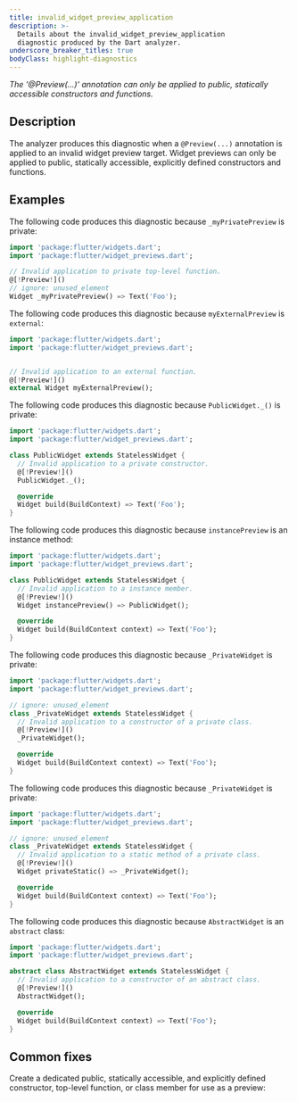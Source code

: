```yaml
---
title: invalid_widget_preview_application
description: >-
  Details about the invalid_widget_preview_application
  diagnostic produced by the Dart analyzer.
underscore_breaker_titles: true
bodyClass: highlight-diagnostics
---
```


_The '@Preview(...)' annotation can only be applied to public, statically accessible constructors and functions._

## Description

The analyzer produces this diagnostic when a `@Preview(...)` annotation
is applied to an invalid widget preview target. Widget previews can only
be applied to public, statically accessible, explicitly defined
constructors and functions.

## Examples

The following code produces this diagnostic because `_myPrivatePreview`
is private:

```dart
import 'package:flutter/widgets.dart';
import 'package:flutter/widget_previews.dart';

// Invalid application to private top-level function.
@[!Preview!]()
// ignore: unused_element
Widget _myPrivatePreview() => Text('Foo');
```

The following code produces this diagnostic because `myExternalPreview`
is `external`:

```dart
import 'package:flutter/widgets.dart';
import 'package:flutter/widget_previews.dart';


// Invalid application to an external function.
@[!Preview!]()
external Widget myExternalPreview();
```

The following code produces this diagnostic because `PublicWidget._()` is
private:

```dart
import 'package:flutter/widgets.dart';
import 'package:flutter/widget_previews.dart';

class PublicWidget extends StatelessWidget {
  // Invalid application to a private constructor.
  @[!Preview!]()
  PublicWidget._();

  @override
  Widget build(BuildContext) => Text('Foo');
}
```

The following code produces this diagnostic because `instancePreview` is
an instance method:

```dart
import 'package:flutter/widgets.dart';
import 'package:flutter/widget_previews.dart';

class PublicWidget extends StatelessWidget {
  // Invalid application to a instance member.
  @[!Preview!]()
  Widget instancePreview() => PublicWidget();

  @override
  Widget build(BuildContext context) => Text('Foo');
}
```

The following code produces this diagnostic because `_PrivateWidget` is
private:

```dart
import 'package:flutter/widgets.dart';
import 'package:flutter/widget_previews.dart';

// ignore: unused_element
class _PrivateWidget extends StatelessWidget {
  // Invalid application to a constructor of a private class.
  @[!Preview!]()
  _PrivateWidget();

  @override
  Widget build(BuildContext context) => Text('Foo');
}
```

The following code produces this diagnostic because `_PrivateWidget` is
private:

```dart
import 'package:flutter/widgets.dart';
import 'package:flutter/widget_previews.dart';

// ignore: unused_element
class _PrivateWidget extends StatelessWidget {
  // Invalid application to a static method of a private class.
  @[!Preview!]()
  Widget privateStatic() => _PrivateWidget();

  @override
  Widget build(BuildContext context) => Text('Foo');
}
```

The following code produces this diagnostic because `AbstractWidget` is
an `abstract` class:

```dart
import 'package:flutter/widgets.dart';
import 'package:flutter/widget_previews.dart';

abstract class AbstractWidget extends StatelessWidget {
  // Invalid application to a constructor of an abstract class.
  @[!Preview!]()
  AbstractWidget();

  @override
  Widget build(BuildContext context) => Text('Foo');
}
```

## Common fixes

Create a dedicated public, statically accessible, and explicitly defined
constructor, top-level function, or class member for use as a preview:
